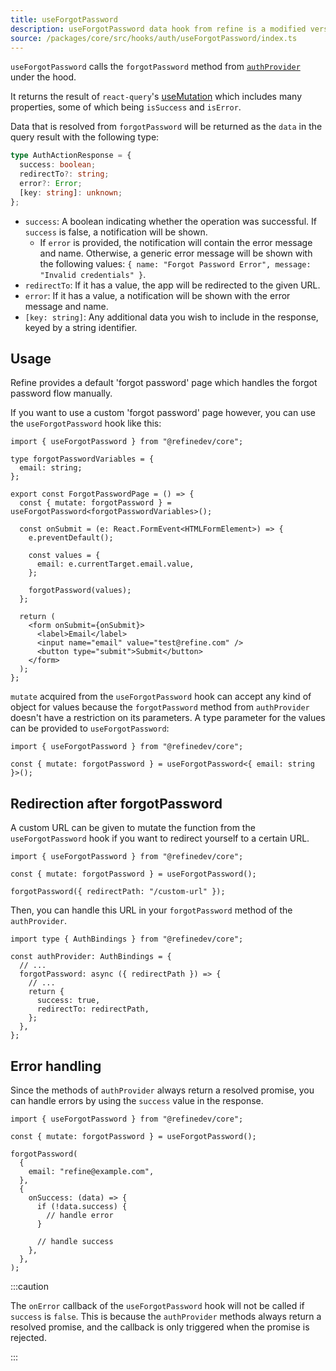 ```yaml
---
title: useForgotPassword
description: useForgotPassword data hook from refine is a modified version of react-query's useMutation for registration.
source: /packages/core/src/hooks/auth/useForgotPassword/index.ts
---
```


`useForgotPassword` calls the `forgotPassword` method from [`authProvider`](/docs/core/providers/auth-provider) under the hood.

It returns the result of `react-query`'s [useMutation](https://react-query.tanstack.com/reference/useMutation) which includes many properties, some of which being `isSuccess` and `isError`.

Data that is resolved from `forgotPassword` will be returned as the `data` in the query result with the following type:

```ts
type AuthActionResponse = {
  success: boolean;
  redirectTo?: string;
  error?: Error;
  [key: string]: unknown;
};
```

- `success`: A boolean indicating whether the operation was successful. If `success` is false, a notification will be shown.
  - If `error` is provided, the notification will contain the error message and name. Otherwise, a generic error message will be shown with the following values: `{ name: "Forgot Password Error", message: "Invalid credentials" }`.
- `redirectTo`: If it has a value, the app will be redirected to the given URL.
- `error`: If it has a value, a notification will be shown with the error message and name.
- `[key: string]`: Any additional data you wish to include in the response, keyed by a string identifier.

## Usage

Refine provides a default 'forgot password' page which handles the forgot password flow manually.

If you want to use a custom 'forgot password' page however, you can use the `useForgotPassword` hook like this:

```tsx title="pages/customForgotPasswordPage"
import { useForgotPassword } from "@refinedev/core";

type forgotPasswordVariables = {
  email: string;
};

export const ForgotPasswordPage = () => {
  const { mutate: forgotPassword } = useForgotPassword<forgotPasswordVariables>();

  const onSubmit = (e: React.FormEvent<HTMLFormElement>) => {
    e.preventDefault();

    const values = {
      email: e.currentTarget.email.value,
    };

    forgotPassword(values);
  };

  return (
    <form onSubmit={onSubmit}>
      <label>Email</label>
      <input name="email" value="test@refine.com" />
      <button type="submit">Submit</button>
    </form>
  );
};
```

`mutate` acquired from the `useForgotPassword` hook can accept any kind of object for values because the `forgotPassword` method from `authProvider` doesn't have a restriction on its parameters.
A type parameter for the values can be provided to `useForgotPassword`:

```tsx
import { useForgotPassword } from "@refinedev/core";

const { mutate: forgotPassword } = useForgotPassword<{ email: string }>();
```

## Redirection after forgotPassword

A custom URL can be given to mutate the function from the `useForgotPassword` hook if you want to redirect yourself to a certain URL.

```tsx
import { useForgotPassword } from "@refinedev/core";

const { mutate: forgotPassword } = useForgotPassword();

forgotPassword({ redirectPath: "/custom-url" });
```

Then, you can handle this URL in your `forgotPassword` method of the `authProvider`.

```tsx
import type { AuthBindings } from "@refinedev/core";

const authProvider: AuthBindings = {
  // ...
  forgotPassword: async ({ redirectPath }) => {
    // ...
    return {
      success: true,
      redirectTo: redirectPath,
    };
  },
};
```

## Error handling

Since the methods of `authProvider` always return a resolved promise, you can handle errors by using the `success` value in the response.

```tsx
import { useForgotPassword } from "@refinedev/core";

const { mutate: forgotPassword } = useForgotPassword();

forgotPassword(
  {
    email: "refine@example.com",
  },
  {
    onSuccess: (data) => {
      if (!data.success) {
        // handle error
      }

      // handle success
    },
  },
);
```

:::caution

The `onError` callback of the `useForgotPassword` hook will not be called if `success` is `false`. This is because the `authProvider` methods always return a resolved promise, and the callback is only triggered when the promise is rejected.

:::
